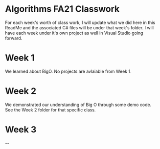 # Algorithms FA21 Classwork
For each week's worth of class work, I will update what we did here in this ReadMe and the associated C# files will be under that week's folder. I will have each week under it's own project as well in Visual Studio going forward.

# Week 1
We learned about BigO. No projects are avlaiable from Week 1.

# Week 2
We demonstrated our understanding of Big O through some demo code. See the Week 2 folder for that specific class.

# Week 3
--
